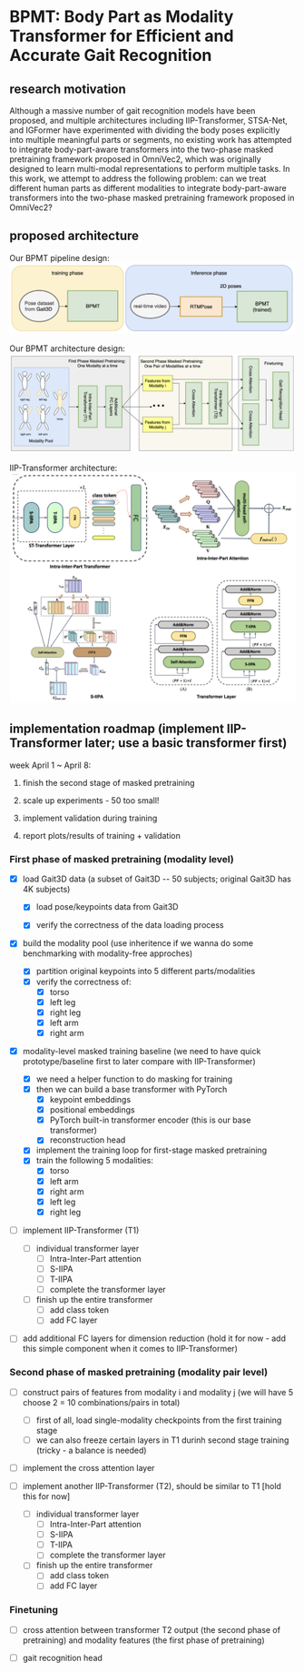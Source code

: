 # BPMT: Body Part as Modality Transformer for Efficient and Accurate Gait Recognition

## research motivation

Although a massive number of gait recognition models have been proposed, and multiple architectures including IIP-Transformer, STSA-Net, and IGFormer have experimented with dividing the body poses explicitly into multiple meaningful parts or segments, no existing work has attempted to integrate body-part-aware transformers into the two-phase masked pretraining framework proposed in OmniVec2, which
was originally designed to learn multi-modal representations to perform multiple tasks. In this work, we attempt to address the following problem: can we treat different human parts as different modalities to integrate body-part-aware transformers into the two-phase masked pretraining framework proposed in OmniVec2?

## proposed architecture

Our BPMT pipeline design:
![alt text](docs/BPMT_pipeline.png)

Our BPMT architecture design:
![alt text](docs/BPMT.png)

IIP-Transformer architecture:
![alt text](docs/IIP-Transformer.png)

## implementation roadmap (implement IIP-Transformer later; use a basic transformer first)

week April 1 ~ April 8: 

1) finish the second stage of masked pretraining

2) scale up experiments - 50 too small!

3) implement validation during training

4) report plots/results of training + validation

### First phase of masked pretraining (modality level)

- [x] load Gait3D data (a subset of Gait3D -- 50 subjects; original Gait3D has 4K subjects)

  - [x] load pose/keypoints data from Gait3D

  - [x] verify the correctness of the data loading process

- [x] build the modality pool (use inheritence if we wanna do some benchmarking with modality-free approches)
  - [x] partition original keypoints into 5 different parts/modalities
  - [x] verify the correctness of:
    - [x] torso
    - [x] left leg
    - [x] right leg
    - [x] left arm
    - [x] right arm

- [x] modality-level masked training baseline (we need to have quick prototype/baseline first to later compare with IIP-Transformer)
  - [x] we need a helper function to do masking for training
  - [x] then we can build a base transformer with PyTorch
    - [x] keypoint embeddings
    - [x] positional embeddings
    - [x] PyTorch built-in transformer encoder (this is our base transformer)
    - [x] reconstruction head
  - [x] implement the training loop for first-stage masked pretraining
  - [x] train the following 5 modalities:
    - [x] torso
    - [x] left arm
    - [x] right arm
    - [x] left leg
    - [x] right leg

- [ ] implement IIP-Transformer (T1)
  - [ ] individual transformer layer
    - [ ] Intra-Inter-Part attention
    - [ ] S-IIPA
    - [ ] T-IIPA
    - [ ] complete the transformer layer

  - [ ] finish up the entire transformer
    - [ ] add class token
    - [ ] add FC layer

- [ ] add additional FC layers for dimension reduction (hold it for now - add this simple component when it comes to IIP-Transformer)

### Second phase of masked pretraining (modality pair level)

- [ ] construct pairs of features from modality i and modality j (we will have 5 choose 2 = 10 combinations/pairs in total)
  - [ ] first of all, load single-modality checkpoints from the first training stage
  - [ ] we can also freeze certain layers in T1 durinh second stage training (tricky - a balance is needed)

- [ ] implement the cross attention layer

- [ ] implement another IIP-Transformer (T2), should be similar to T1 [hold this for now]
  - [ ] individual transformer layer
    - [ ] Intra-Inter-Part attention
    - [ ] S-IIPA
    - [ ] T-IIPA
    - [ ] complete the transformer layer

  - [ ] finish up the entire transformer
    - [ ] add class token
    - [ ] add FC layer

### Finetuning

- [ ] cross attention between transformer T2 output (the second phase of pretraining) and modality features (the first phase of pretraining)

- [ ] gait recognition head
